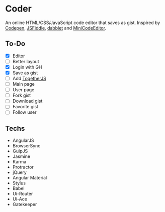 # Coder
An online HTML/CSS/JavaScript code editor that saves as gist.
Inspired by [Codepen](http://codepen.io/), [JSFiddle](http://jsfiddle.net/), [dabblet](http://dabblet.com/) and [MiniCodeEditor](http://xem.github.io/miniCodeEditor/).

## To-Do
- [x] Editor
- [ ] Better layout
- [x] Login with GH
- [x] Save as gist
- [ ] Add [TogetherJS](https://togetherjs.com/)
- [ ] Main page
- [ ] User page
- [ ] Fork gist
- [ ] Download gist
- [ ] Favorite gist
- [ ] Follow user

## Techs
- AngularJS
- BrowserSync
- GulpJS
- Jasmine
- Karma
- Protractor
- jQuery
- Angular Material
- Stylus
- Babel
- Ui-Router
- Ui-Ace
- Gatekeeper
